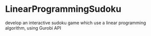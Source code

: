 # LinearProgrammingSudoku
develop an interactive sudoku game which use a linear programming algorithm, using Gurobi API
